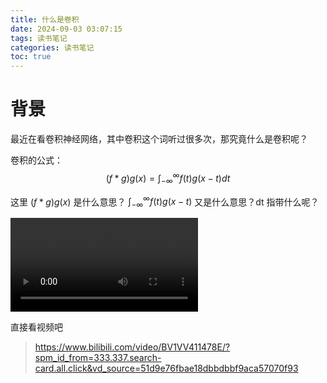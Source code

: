 ```yaml
---
title: 什么是卷积
date: 2024-09-03 03:07:15
tags: 读书笔记
categories: 读书笔记
toc: true
---
```

# 背景

最近在看卷积神经网络，其中卷积这个词听过很多次，那究竟什么是卷积呢？

卷积的公式：
$$(f * g)g(x) = \int_{-\infty }^{\infty } f(t)g(x-t)dt $$

这里 $(f * g)g(x)$ 是什么意思？ $\int_{-\infty }^{\infty } f(t)g(x-t)$ 又是什么意思？dt 指带什么呢？

<!-- more -->

<video src="https://www.bilibili.com/video/BV1VV411478E/?spm_id_from=333.337.search-card.all.click&vd_source=51d9e76fbae18dbbdbbf9aca57070f93"></video>


直接看视频吧 

> https://www.bilibili.com/video/BV1VV411478E/?spm_id_from=333.337.search-card.all.click&vd_source=51d9e76fbae18dbbdbbf9aca57070f93

